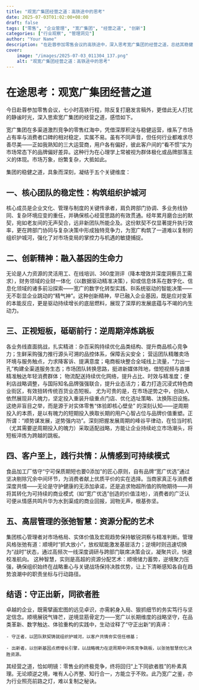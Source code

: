 ```yaml
---
title: "观宽广集团经营之道：高铁途中的思考"
date: 2025-07-03T01:02:00+08:00
draft: false
tags: ["零售", "企业管理", "宽广集团", "经营之道", "创新"]
categories: ["行业观察", "管理洞见"]
author: "Your Name"
description: "在赴蓉参加零售会议的高铁途中，深入思考宽广集团的经营之道，总结其稳健发展的五个关键维度，分享对零售行业与企业管理的洞见。"
cover:
    image: "/images/2025-07-03_011304_137.png" 
    alt: "观宽广集团经营之道：高铁途中的思考"
---
```


# 在途思考：观宽广集团经营之道
今日赴蓉参加零售会议，七小时高铁行程，除反复打磨发言稿外，更借此无人打扰的静谧时光，深入思索宽广集团的经营之道，感悟如下。

宽广集团在多渠道激烈竞争的零售红海中，凭借深厚积淀与稳健运营，维系了市场占有率与消费者口碑的相对稳定，实属不易。虽有不同声音，但任何行业都难求尽善尽美——正如我熟知的三大运营商，用户各有偏好，彼此客户间的“看不惯”实为市场常态下的品牌偏好差异。这种行为在心理学上常被视为群体极化或品牌部落主义的体现。市场万象，纷繁复杂，大抵如此。

集团的稳健之道，具象而深刻，凝结于五个关键维度：

## 一、核心团队的稳定性：构筑组织护城河
核心成员是企业文化、管理与制度的关键传承者，肩负跨部门协调、多业务线协同、复杂环境应变的重任，并确保核心经营思路的有效贯通。经年累月磨合出的默契，宛如老友间的无声契合，远非新团队所能企及。这份默契不仅显著提升执行效率，更在跨部门协同与复杂决策中形成独特竞争力，为宽广构筑了一道难以复制的组织护城河，强化了对市场变局的掌控力与机遇的敏捷捕捉。

## 二、创新精神：融入基因的生命力
无论是人力资源的灵活用工、在线培训、360度测评（降本增效并深度洞察员工需求），财务领域的业财一体化（以数据驱动精准决策），抑或信息体系在数字化、信息化领域的诸多前沿探索——宽广的数字化转型实践、BI系统驱动的智能决策——无不彰显企业跳动的“精气神”。这种创新精神，早已融入企业基因，既是应对变革的本能反应，更是驱动持续增长的底层燃料，展现了深厚的发展底蕴与不竭的内生动力。

## 三、正视短板，砥砺前行：逆周期淬炼跳板
各业务线直面挑战，扎实精进：杂百采购持续优化品类结构、提升商品核心竞争力；生鲜采购强力推行源头可溯的品控体系，保障舌尖安全； 营运团队精雕卖场环境与服务触点，力求降客诉、提满意度；电商板块整合全域线上流量，“力出一孔”构建全渠道服务生态；市场团队转换思路，挺进新媒体阵地，借短视频与直播精准触达年轻消费群体； 物流配送持续优化网络，提升占比、时效与精准度；便利店战略调整，与国际知名品牌强强联合，提升业态活力；着力打造沉浸式特色商业街区，有效扭转传统百货业态短板。 尤为可贵的是，在市场逆势之中，创始人依然展现非凡魄力，坚定投入重装升级重点门店、优化选址策略、汰换陈旧设施。这绝非盲目之举，而是源于对实体零售“体验即核心壁垒” 的深刻认知——逆周期投入的本质，是以有魄力的短期投入换取长期的用户心智占位与品牌价值重塑。正所谓：“顺势谋发展，逆势强内功”。深刻把握发展周期的峰谷平律动，在恰当时机（尤其需要逆周期投入的魄力）采取适配战略，方能让企业持续屹立市场潮头，将短板淬炼为跨越的跳板。

## 四、客户至上，践行共情：从情感到可持续模式
食品加工厂恪守“宁可保质期短也要0添加”的匠心原则，自有品牌“宽广优选”通过坚决剔除冗余中间环节，为消费者献上优质平价的实在选择。当商家真正与消费者深度共情——无论是守护健康的无添加承诺，还是追求物超所值的购物期待——并将其转化为可持续的商业模式（如“宽广优选”创造的价值洼地），消费者的广泛认可便从情感共鸣升华为水到渠成的商业回报，润物无声，根基弥坚。

## 五、高层管理的张弛智慧：资源分配的艺术
集团核心管理者对市场格局、实体价值及宏观趋势保持敏锐洞察与精准判断。管理风格张弛有道：顺境时“抓大放小”，放权赋能激发基层活力；逆境时则迅速切换为“战时”状态，通过高频次一线深度调研与跨部门联席决策会议，凝聚共识，快速校准航向。 这种智慧，实则是高超的资源分配艺术：顺境储力蓄势，逆境聚力压强，确保组织始终在战略重心与关键战场保持决胜优势，让上下清晰感知各自在趋势浪潮中的职责坐标与行动路径。

## 结语：守正出新，同欲者胜
卓越的企业，既需擘画宏图的远见卓识，亦需躬身入局、狠抓细节的务实笃行与坚定信念。顺境展锐气锋芒，逆境显筋骨定力——宽广以长期维度的战略坚守，在品类革新、数字触达、体验重构的实践中，生动诠释了“守正出新”的真谛：

    - 守正者，以团队默契铸就组织护城河，以客户共情夯实信任根基；

    - 出新者，以创新基因点燃增长引擎，以战略魄力在逆周期中淬炼竞争跳板，以张弛智慧优化决胜资源。

其经营之道，恰如明镜：零售业的终极竞争，终将回归“上下同欲者胜”的朴素真理。无论顺逆之境，唯有人心齐整、知行合一，方能立于不败。此乃宽广之鉴，亦为行业照亮前路之灯，难以复制之秘诀。